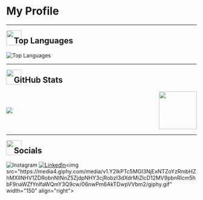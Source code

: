 
# My Profile

---

<img src="https://media4.giphy.com/media/v1.Y2lkPTc5MGI3NjExZjB0YjI2OHgxbWx6OXBtM3Y4YXB3NmYzYzRsMjFuaTMzNDdvZjA4OSZlcD12MV9pbnRlcm5hbF9naWZfYnlfaWQmY3Q9cw/aXXmzn3zhSMJkDj6mT/giphy.webp" width="40" align="left" style="display: inline-block; margin-right: -20px;">

## **Top Languages**  

![Top Languages](https://github-readme-stats.vercel.app/api/top-langs/?username=nihilzin&layout=compact&theme=dark&title_color=FFFFFF&text_color=FFFFFF&bg_color=000000)

---

<img src="https://media4.giphy.com/media/v1.Y2lkPTc5MGI3NjExZjB0YjI2OHgxbWx6OXBtM3Y4YXB3NmYzYzRsMjFuaTMzNDdvZjA4OSZlcD12MV9pbnRlcm5hbF9naWZfYnlfaWQmY3Q9cw/aXXmzn3zhSMJkDj6mT/giphy.webp" width="40" align="left" style="display: inline-block; margin-right: -20px;">

## **GitHub Stats**  
<div style="display: flex; align-items: center; justify-content: space-between;">
  <img src="https://github-readme-stats.vercel.app/api?username=nihilzin&show_icons=true&theme=dark&title_color=FFFFFF&icon_color=FFFFFF&text_color=FFFFFF&bg_color=000000">
  <img src="https://media3.giphy.com/media/v1.Y2lkPTc5MGI3NjExeHZudDVqcHowY2I3dmU3Zm11cDlnb3NoNTN0bWN4OTdrbHVlYzd4eiZlcD12MV9pbnRlcm5hbF9naWZfYnlfaWQmY3Q9cw/lCoqCS1QwHxkADjL4l/giphy.webp" width="100" style="margin-left: 10px;">
</div>

---

<img src="https://media4.giphy.com/media/v1.Y2lkPTc5MGI3NjExZjB0YjI2OHgxbWx6OXBtM3Y4YXB3NmYzYzRsMjFuaTMzNDdvZjA4OSZlcD12MV9pbnRlcm5hbF9naWZfYnlfaWQmY3Q9cw/aXXmzn3zhSMJkDj6mT/giphy.webp" width="40" align="left" style="display: inline-block; margin-right: -20px;">

## **Socials**  

![Instagram](https://img.shields.io/badge/Instagram-E4405F?style=flat-square&logo=instagram&logoColor=white&label=) [![LinkedIn](https://img.shields.io/badge/LinkedIn-0077B5?style=flat-square&logo=linkedin&logoColor=white)]([https://www.linkedin.com/in/nihilzin/](https://www.linkedin.com/in/urich-souza-136585299/))<img src="https://media4.giphy.com/media/v1.Y2lkPTc5MGI3NjExNTZoYzRmbHZhMXllNHV1ZDRobnNtNnZ5ZjdpNHY3cjRobzI3dXdrMiZlcD12MV9pbnRlcm5hbF9naWZfYnlfaWQmY3Q9cw/06nwPm6AkTDwpVVbm2/giphy.gif" width="150" align="right">

